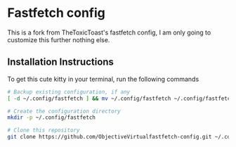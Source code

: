 # Fastfetch config
This is a fork from TheToxicToast's fastfetch config, I am only going to customize this further nothing else.

## Installation Instructions

To get this cute kitty in your terminal, run the following commands

```bash
# Backup existing configuration, if any
[ -d ~/.config/fastfetch ] && mv ~/.config/fastfetch ~/.config/fastfetch.bak

# Create the configuration directory
mkdir -p ~/.config/fastfetch

# Clone this repository
git clone https://github.com/ObjectiveVirtualfastfetch-config.git ~/.config/fastfetch
```
